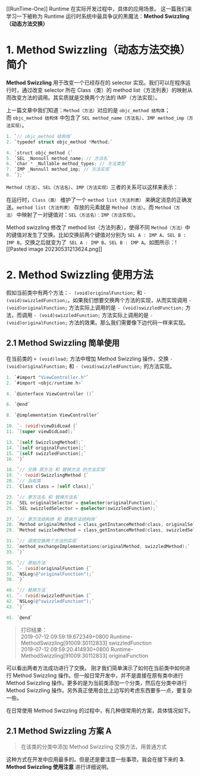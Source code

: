 [[RunTime-One]]
Runtime 在实际开发过程中，具体的应用场景。
这一篇我们来学习一下被称为 Runtime 运行时系统中最具争议的黑魔法：**Method Swizzling（动态方法交换）**
# 1. Method Swizzling（动态方法交换）简介

**Method Swizzling** 用于改变一个已经存在的 selector 实现。我们可以在程序运行时，通过改变 selector 所在 Class（类）的 method list（方法列表）的映射从而改变方法的调用。其实质就是交换两个方法的 IMP（方法实现）。

上一篇文章中我们知道：`Method（方法）`对应的是 `objc_method 结构体`；而 `objc_method 结构体` 中包含了 `SEL method_name（方法名）`、`IMP method_imp（方法实现）`。
```c
1. `// objc_method 结构体`
2. `typedef struct objc_method *Method;`

4. `struct objc_method {`
5. `SEL _Nonnull method_name; // 方法名`
6. `char * _Nullable method_types; // 方法类型`
7. `IMP _Nonnull method_imp; // 方法实现`
8. `};`
```
`Method（方法）`、`SEL（方法名）`、`IMP（方法实现）`三者的关系可以这样来表示：

在运行时，`Class（类）` 维护了一个 `method list（方法列表）` 来确定消息的正确发送。`method list（方法列表）` 存放的元素就是 `Method（方法）`。而 `Method（方法）` 中映射了一对键值对：`SEL（方法名）：IMP（方法实现）`。

Method swizzling 修改了 method list（方法列表），使得不同 `Method（方法）`中的键值对发生了交换。比如交换前两个键值对分别为 `SEL A : IMP A`、`SEL B : IMP B`，交换之后就变为了  `SEL A : IMP B`、`SEL B : IMP A`。如图所示：![[Pasted image 20230531213624.png]]
# 2. Method Swizzling 使用方法

假如当前类中有两个方法：`- (void)originalFunction;` 和 `- (void)swizzledFunction;`。如果我们想要交换两个方法的实现，从而实现调用 `- (void)originalFunction;` 方法实际上调用的是 `- (void)swizzledFunction;` 方法，而调用 `- (void)swizzledFunction;` 方法实际上调用的是 `- (void)originalFunction;` 方法的效果。那么我们需要像下边代码一样来实现。
## 2.1 Method Swizzling 简单使用
在当前类的 `+ (void)load;` 方法中增加 Method Swizzling 操作，交换 `- (void)originalFunction;` 和 `- (void)swizzledFunction;` 的方法实现。
```objective-c
1. `#import "ViewController.h"`
2. `#import <objc/runtime.h>`

4. `@interface ViewController ()`

6. `@end`

8. `@implementation ViewController`

10. `- (void)viewDidLoad {`
11. `[super viewDidLoad];`

13. `[self SwizzlingMethod];`
14. `[self originalFunction];`
15. `[self swizzledFunction];`
16. `}`

18. `// 交换 原方法 和 替换方法 的方法实现`
19. `- (void)SwizzlingMethod {`
20. `// 当前类`
21. `Class class = [self class];`

23. `// 原方法名 和 替换方法名`
24. `SEL originalSelector = @selector(originalFunction);`
25. `SEL swizzledSelector = @selector(swizzledFunction);`

27. `// 原方法结构体 和 替换方法结构体`
28. `Method originalMethod = class_getInstanceMethod(class, originalSelector);`
29. `Method swizzledMethod = class_getInstanceMethod(class, swizzledSelector);`

31. `// 调用交换两个方法的实现`
32. `method_exchangeImplementations(originalMethod, swizzledMethod);`
33. `}`

35. `// 原始方法`
36. `- (void)originalFunction {`
37. `NSLog(@"originalFunction");`
38. `}`

40. `// 替换方法`
41. `- (void)swizzledFunction {`
42. `NSLog(@"swizzledFunction");`
43. `}`

45. `@end`
```
> 打印结果：  
2019-07-12 09:59:19.672349+0800 Runtime-MethodSwizzling[91009:30112833] swizzledFunction  
2019-07-12 09:59:20.414930+0800 Runtime-MethodSwizzling[91009:30112833] originalFunction

可以看出两者方法成功进行了交换。
刚才我们简单演示了如何在当前类中如何进行 Method Swizzling 操作。但一般日常开发中，并不是直接在原有类中进行 Method Swizzling 操作。更多的是为当前类添加一个分类，然后在分类中进行 Method Swizzling 操作。另外真正使用会比上边写的考虑东西要多一点，要复杂一些。

在日常使用 Method Swizzling 的过程中，有几种很常用的方案，具体情况如下。
## 2.1 Method Swizzling 方案 A
> 在该类的分类中添加 Method Swizzling 交换方法，用普通方式

这种方式在开发中应用最多的。但是还是要注意一些事项，我会在接下来的 **3. Method Swizzling 使用注意** 进行详细说明。
```ob
```